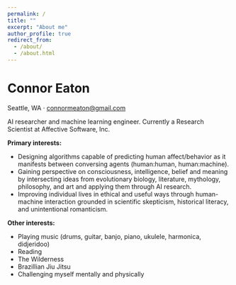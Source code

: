 ```yaml
---
permalink: /
title: ""
excerpt: "About me"
author_profile: true
redirect_from: 
  - /about/
  - /about.html
---
```


# Connor Eaton
Seattle, WA · connormeaton@gmail.com
  
AI researcher and machine learning engineer. Currently a Research Scientist at Affective Software, Inc.

**Primary interests:**
  - Designing algorithms capable of predicting human affect/behavior as it manifests between conversing agents (human:human, human:machine).
  - Gaining perspective on consciousness, intelligence, belief and meaning by intersecting ideas from evolutionary biology, literature, mythology, philosophy, and art and applying them through AI research.
  - Improving individual lives in ethical and useful ways through human-machine interaction grounded in scientific skepticism, historical literacy, and unintentional romanticism.
  
**Other interests:**
  - Playing music (drums, guitar, banjo, piano, ukulele, harmonica, didjeridoo)
  - Reading
  - The Wilderness
  - Brazillian Jiu Jitsu
  - Challenging myself mentally and physically
